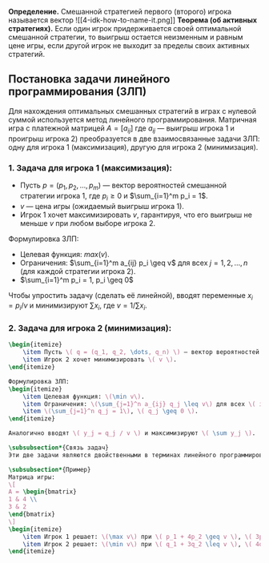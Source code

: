 **Определение.** Смешанной стратегией первого (второго) игрока называется вектор
![[4-idk-how-to-name-it.png]]
**Теорема (об активных стратегиях).** Если один игрок придерживается  своей оптимальной смешанной стратегии, то выигрыш остается неизменным и равным цене игры, если другой игрок не выходит за пределы своих активных стратегий.
## Постановка задачи линейного программирования (ЗЛП)
Для нахождения оптимальных смешанных стратегий в играх с нулевой суммой используется метод линейного программирования. Матричная игра с платежной матрицей $A = [a_{ij}]$ где $a_{ij}$ — выигрыш игрока 1 и проигрыш игрока 2) преобразуется в две взаимосвязанные задачи ЗЛП: одну для игрока 1 (максимизация), другую для игрока 2 (минимизация).
### 1. Задача для игрока 1 (максимизация):
- Пусть $p = (p_1, p_2, \dots, p_m)$ — вектор вероятностей смешанной стратегии игрока 1, где $p_i \geq 0$ и $\sum_{i=1}^m p_i = 1$.
- $v$ — цена игры (ожидаемый выигрыш игрока 1).
- Игрок 1 хочет максимизировать $v$, гарантируя, что его выигрыш не меньше $v$ при любом выборе игрока 2.

Формулировка ЗЛП:
- Целевая функция: $max(v)$.
- Ограничения: $\sum_{i=1}^m a_{ij} p_i \geq v$ для всех $j = 1, 2, \dots, n$ (для каждой стратегии игрока 2).
- $\sum_{i=1}^m p_i = 1, p_i \geq 0$

Чтобы упростить задачу (сделать её линейной), вводят переменные $x_i = p_i / v$ и минимизируют $\sum x_i$, где $v = 1 / \sum x_i$.

### 2. Задача для игрока 2 (минимизация):
```latex
\begin{itemize}
    \item Пусть \( q = (q_1, q_2, \dots, q_n) \) — вектор вероятностей смешанной стратегии игрока 2, где \( q_j \geq 0 \) и \( \sum_{j=1}^n q_j = 1 \).
    \item Игрок 2 хочет минимизировать \( v \).
\end{itemize}

Формулировка ЗЛП:
\begin{itemize}
    \item Целевая функция: \(\min v\).
    \item Ограничения: \(\sum_{j=1}^n a_{ij} q_j \leq v\) для всех \( i = 1, 2, \dots, m \) (для каждой стратегии игрока 1).
    \item \(\sum_{j=1}^n q_j = 1\), \( q_j \geq 0 \).
\end{itemize}

Аналогично вводят \( y_j = q_j / v \) и максимизируют \( \sum y_j \).

\subsubsection*{Связь задач}
Эти две задачи являются двойственными в терминах линейного программирования. Согласно теореме двойственности, оптимальное значение \( v \) (цена игры) будет одинаковым для обеих задач, а решения \( p^* \) и \( q^* \) определяют равновесие в смешанных стратегиях.

\subsubsection*{Пример}
Матрица игры:
\[
A = \begin{bmatrix}
1 & 4 \\
3 & 2
\end{bmatrix}
\]
\begin{itemize}
    \item Игрок 1 решает: \(\max v\) при \( p_1 + 4p_2 \geq v \), \( 3p_1 + 2p_2 \geq v \), \( p_1 + p_2 = 1 \).
    \item Игрок 2 решает: \(\min v\) при \( q_1 + 3q_2 \leq v \), \( 4q_1 + 2q_2 \leq v \), \( q_1 + q_2 = 1 \).
\end{itemize}
```
